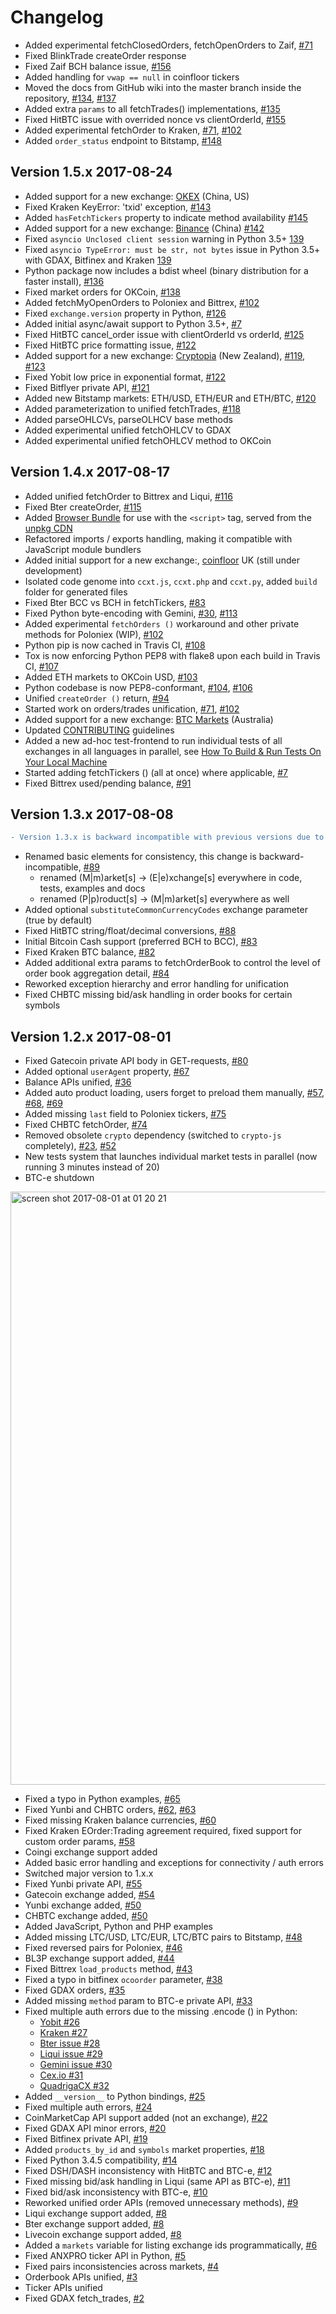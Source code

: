 # Сhangelog

- Added experimental fetchClosedOrders, fetchOpenOrders to Zaif, [#71](https://github.com/kroitor/ccxt/issues/71)
- Fixed BlinkTrade createOrder response
- Fixed Zaif BCH balance issue, [#156](https://github.com/kroitor/ccxt/issues/156)
- Added handling for `vwap == null` in coinfloor tickers
- Moved the docs from GitHub wiki into the master branch inside the repository, [#134](https://github.com/kroitor/ccxt/issues/134), [#137](https://github.com/kroitor/ccxt/pull/137)
- Added extra `params` to all fetchTrades() implementations, [#135](https://github.com/kroitor/ccxt/pull/135)
- Fixed HitBTC issue with overrided nonce vs clientOrderId, [#155](https://github.com/kroitor/ccxt/issues/155)
- Added experimental fetchOrder to Kraken, [#71](https://github.com/kroitor/ccxt/issues/71), [#102](https://github.com/kroitor/ccxt/pull/102)
- Added `order_status` endpoint to Bitstamp, [#148](https://github.com/kroitor/ccxt/pull/148)

## Version 1.5.x 2017-08-24

- Added support for a new exchange: [OKEX](https://www.okex.com) (China, US) 
- Fixed Kraken KeyError: 'txid' exception, [#143](https://github.com/kroitor/ccxt/issues/143)
- Added `hasFetchTickers` property to indicate method availability [#145](https://github.com/kroitor/ccxt/issues/145)
- Added support for a new exchange: [Binance](https://www.binance.com) (China) [#142](https://github.com/kroitor/ccxt/issues/142)
- Fixed `asyncio Unclosed client session` warning in Python 3.5+ [139](https://github.com/kroitor/ccxt/issues/139)
- Fixed `asyncio TypeError: must be str, not bytes` issue in Python 3.5+ with GDAX, Bitfinex and Kraken [139](https://github.com/kroitor/ccxt/issues/139)
- Python package now includes a bdist wheel (binary distribution for a faster install), [#136](https://github.com/kroitor/ccxt/issues/136)
- Fixed market orders for OKCoin, [#138](https://github.com/kroitor/ccxt/issues/138)
- Added fetchMyOpenOrders to Poloniex and Bittrex, [#102](https://github.com/kroitor/ccxt/issues/102)
- Fixed `exchange.version` property in Python, [#126](https://github.com/kroitor/ccxt/issues/126)
- Added initial async/await support to Python 3.5+, [#7](https://github.com/kroitor/ccxt/issues/7)
- Fixed HitBTC cancel_order issue with clientOrderId vs orderId, [#125](https://github.com/kroitor/ccxt/issues/125)
- Fixed HitBTC price formatting issue, [#122](https://github.com/kroitor/ccxt/issues/122)
- Added support for a new exchange: [Cryptopia](https://www.cryptopia.co.nz) (New Zealand), [#119](https://github.com/kroitor/ccxt/issues/119), [#123](https://github.com/kroitor/ccxt/pull/123)
- Fixed Yobit low price in exponential format, [#122](https://github.com/kroitor/ccxt/issues/122)
- Fixed Bitflyer private API, [#121](https://github.com/kroitor/ccxt/issues/121)
- Added new Bitstamp markets: ETH/USD, ETH/EUR and ETH/BTC, [#120](https://github.com/kroitor/ccxt/issues/120)
- Added parameterization to unified fetchTrades, [#118](https://github.com/kroitor/ccxt/pull/118)
- Added parseOHLCVs, parseOLHCV base methods
- Added experimental unified fetchOHLCV to GDAX
- Added experimental unified fetchOHLCV method to OKCoin

## Version 1.4.x 2017-08-17

- Added unified fetchOrder to Bittrex and Liqui, [#116](https://github.com/kroitor/ccxt/issues/116)
- Fixed Bter createOrder, [#115](https://github.com/kroitor/ccxt/issues/115)
- Added [Browser Bundle](https://github.com/kroitor/ccxt#javascript-for-use-with-the-script-tag) for use with the `<script>` tag, served from the [unpkg CDN](https://unpkg.com/)
- Refactored imports / exports handling, making it compatible with JavaScript module bundlers
- Added initial support for a new exchange:, [coinfloor](https://www.coinfloor.co.uk) UK (still under development)
- Isolated code genome into `ccxt.js`, `ccxt.php` and `ccxt.py`, added `build` folder for generated files
- Fixed Bter BCC vs BCH in fetchTickers, [#83](https://github.com/kroitor/ccxt/issues/83)
- Fixed Python byte-encoding with Gemini, [#30](https://github.com/kroitor/ccxt/issues/30), [#113](https://github.com/kroitor/ccxt/issues/113)
- Added experimental `fetchOrders ()` workaround and other private methods for Poloniex (WIP), [#102](https://github.com/kroitor/ccxt/pull/102)
- Python pip is now cached in Travis CI, [#108](https://github.com/kroitor/ccxt/pull/108)
- Tox is now enforcing Python PEP8 with flake8 upon each build in Travis CI, [#107](https://github.com/kroitor/ccxt/pull/107)
- Added ETH markets to OKCoin USD, [#103](https://github.com/kroitor/ccxt/pull/103)
- Python codebase is now PEP8-conformant, [#104](https://github.com/kroitor/ccxt/issues/104), [#106](https://github.com/kroitor/ccxt/pull/106)
- Unified `createOrder ()` return, [#94](https://github.com/kroitor/ccxt/issues/94)
- Started work on orders/trades unification, [#71](https://github.com/kroitor/ccxt/issues/71), [#102](https://github.com/kroitor/ccxt/pull/102)
- Added support for a new exchange: [BTC Markets](https://btcmarkets.net) (Australia)
- Updated [CONTRIBUTING](https://github.com/kroitor/ccxt/blob/master/CONTRIBUTING.md) guidelines
- Added a new ad-hoc test-frontend to run individual tests of all exchanges in all languages in parallel, see [How To Build & Run Tests On Your Local Machine](https://github.com/kroitor/ccxt/blob/master/CONTRIBUTING.md#how-to-build--run-tests-on-your-local-machine)
- Started adding fetchTickers () (all at once) where applicable, [#7](https://github.com/kroitor/ccxt/issues/7)
- Fixed Bittrex used/pending balance, [#91](https://github.com/kroitor/ccxt/issues/91)

## Version 1.3.x 2017-08-08

```diff
- Version 1.3.x is backward incompatible with previous versions due to a major renaming in the code
```

- Renamed basic elements for consistency, this change is backward-incompatible, [#89](https://github.com/kroitor/ccxt/issues/89)
  - renamed (M|m)arket[s] → (E|e)xchange[s] everywhere in code, tests, examples and docs
  - renamed (P|p)roduct[s] → (M|m)arket[s] everywhere as well
- Added optional `substituteCommonCurrencyCodes` exchange parameter (true by default)
- Fixed HitBTC string/float/decimal conversions, [#88](https://github.com/kroitor/ccxt/issues/88)
- Initial Bitcoin Cash support (preferred BCH to BCC), [#83](https://github.com/kroitor/ccxt/issues/83)
- Fixed Kraken BTC balance, [#82](https://github.com/kroitor/ccxt/issues/82)
- Added additional extra params to fetchOrderBook to control the level of order book aggregation detail, [#84](https://github.com/kroitor/ccxt/issues/84)
- Reworked exception hierarchy and error handling for unification
- Fixed CHBTC missing bid/ask handling in order books for certain symbols

## Version 1.2.x 2017-08-01

- Fixed Gatecoin private API body in GET-requests, [#80](https://github.com/kroitor/ccxt/issues/80)
- Added optional `userAgent` property, [#67](https://github.com/kroitor/ccxt/issues/67)
- Balance APIs unified, [#36](https://github.com/kroitor/ccxt/issues/36)
- Added auto product loading, users forget to preload them manually, [#57](https://github.com/kroitor/ccxt/issues/57), [#68](https://github.com/kroitor/ccxt/issues/68), [#69](https://github.com/kroitor/ccxt/issues/69)
- Added missing `last` field to Poloniex tickers, [#75](https://github.com/kroitor/ccxt/issues/75)
- Fixed CHBTC fetchOrder, [#74](https://github.com/kroitor/ccxt/issues/74)
- Removed obsolete `crypto` dependency (switched to `crypto-js` completely), [#23](https://github.com/kroitor/ccxt/issues/23), [#52](https://github.com/kroitor/ccxt/issues/52)
- New tests system that launches individual market tests in parallel (now running 3 minutes instead of 20)
- BTC-e shutdown

<img width="949" alt="screen shot 2017-08-01 at 01 20 21" src="https://user-images.githubusercontent.com/1294454/28800889-9d03c61e-7657-11e7-881c-c4becb03903d.png">

- Fixed a typo in Python examples, [#65](https://github.com/kroitor/ccxt/issues/65)
- Fixed Yunbi and CHBTC orders, [#62](https://github.com/kroitor/ccxt/issues/62), [#63](https://github.com/kroitor/ccxt/issues/63)
- Fixed missing Kraken balance currencies, [#60](https://github.com/kroitor/ccxt/issues/60)
- Fixed Kraken EOrder:Trading agreement required, fixed support for custom order params, [#58](https://github.com/kroitor/ccxt/issues/58)
- Coingi exchange support added
- Added basic error handling and exceptions for connectivity / auth errors
- Switched major version to 1.x.x
- Fixed Yunbi private API, [#55](https://github.com/kroitor/ccxt/issues/55)
- Gatecoin exchange added, [#54](https://github.com/kroitor/ccxt/issues/54)
- Yunbi exchange added, [#50](https://github.com/kroitor/ccxt/issues/50)
- CHBTC exchange added, [#50](https://github.com/kroitor/ccxt/issues/50)
- Added JavaScript, Python and PHP examples
- Added missing LTC/USD, LTC/EUR, LTC/BTC pairs to Bitstamp, [#48](https://github.com/kroitor/ccxt/issues/48)
- Fixed reversed pairs for Poloniex, [#46](https://github.com/kroitor/ccxt/issues/46)
- BL3P exchange support added, [#44](https://github.com/kroitor/ccxt/issues/44)
- Fixed Bittrex `load_products` method, [#43](https://github.com/kroitor/ccxt/issues/43)
- Fixed a typo in bitfinex `ocoorder` parameter, [#38](https://github.com/kroitor/ccxt/issues/38)
- Fixed GDAX orders, [#35](https://github.com/kroitor/ccxt/issues/35)
- Added missing `method` param to BTC-e private API, [#33](https://github.com/kroitor/ccxt/issues/33)
- Fixed multiple auth errors due to the missing .encode () in Python:
  - [Yobit #26](https://github.com/kroitor/ccxt/issues/26)
  - [Kraken #27](https://github.com/kroitor/ccxt/issues/27)
  - [Bter issue #28](https://github.com/kroitor/ccxt/issues/28)
  - [Liqui issue #29](https://github.com/kroitor/ccxt/issues/29)
  - [Gemini issue #30](https://github.com/kroitor/ccxt/issues/30)
  - [Cex.io #31](https://github.com/kroitor/ccxt/issues/31)
  - [QuadrigaCX #32](https://github.com/kroitor/ccxt/issues/32)
- Added `__version__` to Python bindings, [#25](https://github.com/kroitor/ccxt/issues/25)
- Fixed multiple auth errors, [#24](https://github.com/kroitor/ccxt/issues/24)
- CoinMarketCap API support added (not an exchange), [#22](https://github.com/kroitor/ccxt/issues/22)
- Fixed GDAX API minor errors, [#20](https://github.com/kroitor/ccxt/issues/20)
- Fixed Bitfinex private API, [#19](https://github.com/kroitor/ccxt/issues/19)
- Added `products_by_id` and `symbols` market properties, [#18](https://github.com/kroitor/ccxt/issues/18)
- Fixed Python 3.4.5 compatibility, [#14](https://github.com/kroitor/ccxt/issues/14)
- Fixed DSH/DASH inconsistency with HitBTC and BTC-e, [#12](https://github.com/kroitor/ccxt/issues/12)
- Fixed missing bid/ask handling in Liqui (same API as BTC-e), [#11](https://github.com/kroitor/ccxt/issues/11)
- Fixed bid/ask inconsistency with BTC-e, [#10](https://github.com/kroitor/ccxt/issues/10)
- Reworked unified order APIs (removed unnecessary methods), [#9](https://github.com/kroitor/ccxt/issues/9)
- Liqui exchange support added, [#8](https://github.com/kroitor/ccxt/issues/8)
- Bter exchange support added, [#8](https://github.com/kroitor/ccxt/issues/8)
- Livecoin exchange support added, [#8](https://github.com/kroitor/ccxt/issues/8)
- Added a `markets` variable for listing exchange ids programmatically, [#6](https://github.com/kroitor/ccxt/issues/6)
- Fixed ANXPRO ticker API in Python, [#5](https://github.com/kroitor/ccxt/issues/5)
- Fixed pairs inconsistencies across markets, [#4](https://github.com/kroitor/ccxt/issues/4)
- Orderbook APIs unified, [#3](https://github.com/kroitor/ccxt/issues/3)
- Ticker APIs unified
- Fixed GDAX fetch_trades, [#2](https://github.com/kroitor/ccxt/issues/2)
